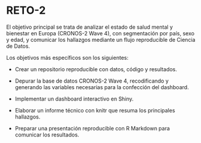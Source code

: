 # RETO-2
El objetivo principal se trata de analizar el estado de salud mental y bienestar en Europa (CRONOS-2 Wave 4), con segmentación por país, sexo y edad, y comunicar los hallazgos mediante un flujo reproducible de Ciencia de Datos.

Los objetivos más específicos son los siguientes:

- Crear un repositorio reproducible con datos, código y resultados.

- Depurar la base de datos CRONOS-2 Wave 4, recodificando y generando las variables necesarias para la confección del dashboard.

- Implementar un dashboard interactivo en Shiny.

- Elaborar un informe técnico con knitr que resuma los principales hallazgos.

- Preparar una presentación reproducible con R Markdown para comunicar los resultados.

